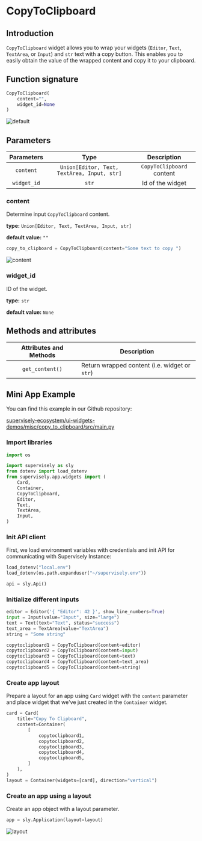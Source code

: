 # CopyToClipboard

## Introduction

`CopyToClipboard` widget allows you to wrap your widgets (`Editor`, `Text`, `TextArea`, or `Input`) and `str` text with a copy button. This enables you to easily obtain the value of the wrapped content and copy it to your clipboard.

<!-- [Read this tutorial in the developer portal.](https://developer.supervise.ly/app-development/apps-with-gui/сopyеoсlipboard) -->

## Function signature

```python
CopyToClipboard(
    content="", 
    widget_id=None
)
```

![default](https://github.com/supervisely/developer-portal/assets/78355358/473d4b89-11c1-4e10-99be-027b4d1f78d7)

## Parameters

| Parameters  |                     Type                      |        Description        |
| :---------: | :-------------------------------------------: | :-----------------------: |
|  `content`  | `Union[Editor, Text, TextArea, Input, str]`   | `CopyToClipboard` content |
| `widget_id` |                     `str`                     |     Id of the widget      |

### content

Determine input `CopyToClipboard` content.

**type:** `Union[Editor, Text, TextArea, Input, str]`

**default value:** `""`

```python
copy_to_clipboard = CopyToClipboard(content="Some text to copy ")
```

![content](https://github.com/supervisely/developer-portal/assets/78355358/983984a7-3bdd-4567-9c40-987653c01065)

### widget_id

ID of the widget.

**type:** `str`

**default value:** `None`

## Methods and attributes

| Attributes and Methods  | Description                                   |
| :---------------------: | --------------------------------------------- |
|     `get_content()`     | Return wrapped content (i.e. widget or `str`) |

## Mini App Example

You can find this example in our Github repository:

[supervisely-ecosystem/ui-widgets-demos/misc/copy_to_clipboard/src/main.py](https://github.com/supervisely-ecosystem/ui-widgets-demos/blob/master/misc/copy_to_clipboard/src/main.py)

### Import libraries

```python
import os

import supervisely as sly
from dotenv import load_dotenv
from supervisely.app.widgets import (
    Card,
    Container,
    CopyToClipboard,
    Editor,
    Text,
    TextArea,
    Input,
)
```

### Init API client

First, we load environment variables with credentials and init API for communicating with Supervisely Instance:

```python
load_dotenv("local.env")
load_dotenv(os.path.expanduser("~/supervisely.env"))

api = sly.Api()
```

### Initialize different inputs

```python
editor = Editor('{ "Editor": 42 }', show_line_numbers=True)
input = Input(value="Input", size="large")
text = Text(text="Text", status="success")
text_area = TextArea(value="TextArea")
string = "Some string"

copytoclipboard1 = CopyToClipboard(content=editor)
copytoclipboard2 = CopyToClipboard(content=input)
copytoclipboard3 = CopyToClipboard(content=text)
copytoclipboard4 = CopyToClipboard(content=text_area)
copytoclipboard5 = CopyToClipboard(content=string)
```

### Create app layout

Prepare a layout for an app using `Card` widget with the `content` parameter and place widget that we've just created in the `Container` widget.

```python
card = Card(
    title="Copy To Clipboard",
    content=Container(
        [
            copytoclipboard1,
            copytoclipboard2,
            copytoclipboard3,
            copytoclipboard4,
            copytoclipboard5,
        ]
    ),
)
layout = Container(widgets=[card], direction="vertical")
```

### Create an app using a layout

Create an app object with a layout parameter.

```python
app = sly.Application(layout=layout)
```

![layout](https://github.com/supervisely/developer-portal/assets/78355358/77c72255-e912-4cba-9fb3-94f695d233e0)
